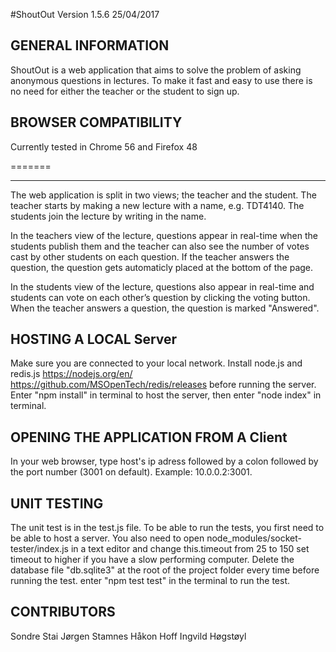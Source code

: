 #ShoutOut Version 1.5.6 25/04/2017

GENERAL INFORMATION
-------------------
ShoutOut is a web application that aims to solve the problem of asking
anonymous questions in lectures. To make it fast and easy to use there is no
need for either the teacher or the student to sign up.

BROWSER COMPATIBILITY
---------------------
Currently tested in Chrome 56 and Firefox 48

=======


------
The web application is split in two views; the teacher and the student. The
teacher starts by making a new lecture with a name, e.g. TDT4140. The students
join the lecture by writing in the name.

In the teachers view of the lecture, questions appear in real-time when the
students publish them and the teacher can also see the number of votes cast by
other students on each question. If the teacher answers the question, the
question gets automaticly placed at the bottom of the page.

In the students view of the lecture, questions also appear in real-time and
students can vote on each other’s question by clicking the voting button. When
the teacher answers a question, the question is marked "Answered".

HOSTING A LOCAL Server
----------------------
Make sure you are  connected to your local network. Install node.js and
redis.js
https://nodejs.org/en/
https://github.com/MSOpenTech/redis/releases
before running the server. Enter "npm install" in terminal to host the server,
then enter "node index" in terminal.

OPENING THE APPLICATION FROM A Client
-------------------------------------
In your web browser, type host's ip adress followed by a colon followed by the port number
(3001 on default). Example: 10.0.0.2:3001. 

UNIT TESTING
------------
The unit test is in the test.js file. To be able to run the tests,
you first need to be able to host a server. You also need to open
node_modules/socket-tester/index.js in a text editor and change this.timeout
from 25 to 150 set timeout to higher if you have a slow performing computer.
Delete the database file "db.sqlite3" at the root of the project folder
every time before running the test.  enter "npm test test" in the terminal to
run the test.

CONTRIBUTORS
------------
Sondre Stai
Jørgen Stamnes
Håkon Hoff
Ingvild Høgstøyl
